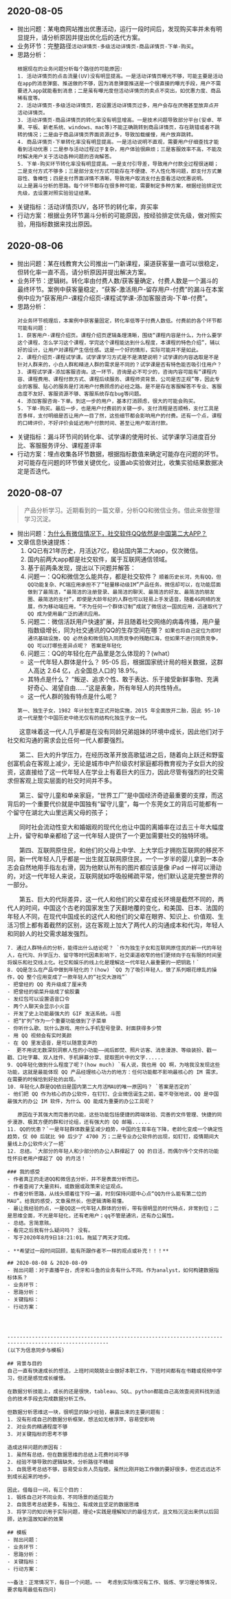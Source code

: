 ## 2020-08-05
- 抛出问题：某电商网站推出优惠活动，运行一段时间后，发现购买率并未有明显提升，请分析原因并提出优化后的迭代方案。
- 业务环节：完整路径`活动详情页-多级活动详情页-商品详情页-下单-购买`。
- 思路分析：
  ```
  根据现在的业务问题分析每个路径的可能原因:
  1. 活动详情页的点击流量(UV)没有明显提高。一是活动详情页曝光不够，可能主要是活动在app的消息弹窗、推送做的不够，因为消息弹窗推送是一个很直接的曝光手段，用户不需要进入app就能看到消息；二是虽有曝光度但活动详情页的卖点不突出，如优惠力度、商品稀有度等。
  2. 活动详情页-多级活动详情页，若设置活动详情页过多，用户会存在厌倦甚至放弃点开活动详情页。
  3. 活动详情页-商品详情页的转化率没有明显增高。一是技术问题导致部分平台(安卓、苹果、平板、新老系统、windows、mac等)不能正确跳转到商品详情页，存在跳错或者不跳转的情况；二是由于商品详情页界面资源过多，导致加载缓慢，用户放弃跳转。
  4. 商品详情页-下单转化率没有明显提高。一是活动说明不直观，需要用户仔细查找才能看到活动优惠；二是参与活动过程过于复杂，用户体验很麻烦；三是客服效率不高，不能及时解决用户关于活动各种问题的咨询解答。
  5. 下单-购买环节转化率没有明显提高。一是支付引导差，导致用户付款全过程很迷糊；二是支付方式不够多；三是部分支付方式可能存在不便捷、不人性化等问题，即支付方式兼容性、鲁棒性；四是支付界面详情不清晰，导致用户取消支付去查看活动优惠说明。
  以上是漏斗分析的思路。每个环节都存在很多种可能，需要制定多种方案，根据经验排定优先级，去设置对照实验验证结果。
  ```
- 关键指标：活动详情页UV，各环节的转化率，弃买率
- 行动方案：根据业务环节漏斗分析的可能原因，按经验排定优先级，做对照实验，用指标数据来找出原因。

## 2020-08-06
- 抛出问题：某在线教育大公司推出一门新课程，渠道获客量一直可以很稳定，但转化率一直不高，请分析原因并提出解决方案。
- 业务环节：逻辑树。转化率由付费人数/获客量确定，付费人数是一个漏斗的最终环节。案例中获客量稳定，“获客-激活用户-留存用户-付费”的漏斗在本案例中应为“获客用户-课程介绍页-课程试学课-添加客服咨询-下单-付费”。
- 思路分析：
  ```
  对业务环节梳理后，本案例中获客量固定，转化率低等于付费人数低。付费前的各个环节都可能有问题：
  1. 获客用户-课程介绍页。课程介绍页逻辑条理清晰，围绕“课程内容是什么，为什么要学这个课程，怎么学习这个课程，学完这个课程能达到什么程度，本课程的特色介绍”，辅以好的设计，让用户对课程产生信任感。这是一个好的情形，实际可能并不是如此。
  2. 课程介绍页-课程试学课。试学课学习方式是不是清楚说明？试学课的内容选取是不是针对人群来的，小白人群和精进人群的需求是不同的？试学课是否有特色能否吸引住用户？
  3. 课程试学课-添加客服咨询。这一环节，咨询是必不可少的，咨询内容可能有“课程内容、课程费用、课程付款方式、课程后续服务、课程师资背景、公司是否正规”等，因此专业的客服、贴心的服务是打消用户付费顾虑的必经之路。是不是存在客服解答不专业、客服态度不友好、客服资源不够、客服系统存在bug等问题。
  4. 添加客服咨询-下单。到这一步的用户，基本打消顾虑，很大的可能会购买。
  5. 下单-购买。最后一步，也是用户付费前的关键一步。支付流程是否顺畅，支付工具是否多样，支付明细是否让用户一目了然，这些细节都会影响用户的付费。还有一个点，课程的口碑评价，不好评价会延迟用户付款时间、甚至让用户取消付款。
  ```
- 关键指标：漏斗环节间的转化率、试学课的使用时长、试学课学习进度百分比、客服服务评分、课程差评率
- 行动方案：埋点收集各环节数据，根据指标数值来确定可能存在问题的环节。对可能存在问题的环节做关键优化，设置ab实验做对比，收集实验结果数据决定是否迭代。

## 2020-08-07
> 产品分析学习。近期看到的一篇文章，分析QQ和微信业务。借此来做整理学习沉淀。
- 抛出问题：[为什么有微信情况下，社交软件QQ依然是中国第二大APP？](https://news.cnblogs.com/n/668741/)
- 文章信息快速提炼：
  1. QQ已有21年历史，月活达7亿，稳站国内第二大app，仅次微信。
  2. 国内前两大app都是社交软件，属于互联网通信领域。
  3. 基于前两条发现，提出以下问题并解答：
  4. 问题一：QQ和微信怎么能共存，都是社交软件？ `顺着历史长河，先有QQ，但QQ功能复杂、PC端应用承担不了“轻量移动级IM”产品任务。微信却可以，在功能层面做到了最简洁，“最简洁的注册登录、最简洁的聊天、最简洁的好友、最简洁的朋友圈、最简洁的支付”，即使是大龄年纪的人群也可以轻易上手发语音，随着4G网络的发展，作为移动端应用，“不为任何一个群体订制”成就了微信这一国民应用，迅速取代了 QQ 成为使用最广泛的通讯应用。`
  5. 问题二：微信活跃用户快速扩展，并且随着社交网络的病毒传播，用户量指数级增长，同为社交通讯的QQ的生存空间在哪？ `如果也将自己定位为即时通讯基础设施，QQ 必然会和微信陷入同质竞争的残酷红海，但如果不进行同质竞争，QQ 可以打哪些差异点呢？ 答案是年轻化`
  6. 问题三：QQ的年轻化在产品里是怎么体现的？(what） 
    - 这一代年轻人群体是什么？ 95-05 后，根据国家统计局的相关数据，这群人高达 2.64 亿，占全国总人口的 18.9%。
    - 其特点是什么？ “叛逆、追求个性、敢于表达、乐于接受新鲜事物、充满好奇心、渴望自由......”这是表象，所有年轻人的共性特点。
    - 这一代人群的独有特点是什么呢？ 
    ```
    第一、独生子女，1982 年计划生育正式开始实施，2015 年全面放开二胎，因此 95-10 这一代是整个中国历史中绝无仅有的结构化独生子女一代。

　　这意味着这一代人几乎都是在没有同龄兄弟姐妹的环境中成长，因此他们对于社交和沟通的需求会比任何一代人都要强烈。

　　第二、巨大的升学压力，在经历改革开放高歌猛进之后，随着向上跃迁和野蛮创富机会在客观上减少，无论是城市中产阶级农村家庭都将教育视为子女巨大的投资，这直接给了这一代年轻人在学业上有着巨大的压力，因此尽管有强烈的社交需求但客观上现实层面的社交时间并不多。

　　第三、留守儿童和单亲家庭，“世界工厂”是中国经济奇迹最重要的支撑，而这背后的一个重要代价就是中国独有“留守儿童”，每一个东莞女工的背后可能都有一个留守在湖北大山里远离父母的孩子；

　　同时社会流动性变大和婚姻观的现代化也让中国的离婚率在过去三十年大幅度上升，留守和单亲都给了这一代年轻人提供了一个更加需要社交的独特环境。

　　第四、互联网原住民，和他们的父母上中学、上大学后才拥抱互联网的移民不同，新一代年轻人几乎都是一出生就互联网原住民，一个一岁半的婴儿拿到一本杂志会自然地用手指左右滑，因为他默认所有的图片都应该是像 iPad 一样可以滑动的，对这一代年轻人来说，互联网就如呼吸般稀疏平常，他们默认这是完整世界的一部分。

　　第五、巨大的代际差异，这一代人和他们的父辈在成长环境是截然不同的，两代人的时间，中国这个古老的国家发生了天翻地覆的变化，和美国、日本、法国的年轻人不同，在现代中国成长的这代人和他们的父辈在眼界、知识上、价值观、生活习惯上都有着截然的区别，这在客观上加大了两代人的沟通成本和代沟，年轻人和同龄人的社交需求越发强烈。
   ```
 7. 通过人群特点的分析，能得出什么结论呢？ `作为独生子女和互联网原住民的新一代的年轻人，在代沟、升学压力、留守等时代因素影响下，社交渠道收窄的他们更倾向于在有限的时间里将娱乐和社交线上化。社交和娱乐的线上化是理解这一代年轻人最重要的一把钥匙！`
 8. QQ是怎么在产品中做到年轻化的？(how) `QQ 为了吸引年轻人，做了系列眼花缭乱的操作，QQ 整个应用变成了一款年轻人的“社交大游戏”`
 - 把曾经的 QQ 秀升级成了厘米秀
 - 把曾经的偷菜升级成了偷胶囊
 - 发红包可以设置语音口令
 - 两个人聊天会显示小火苗
 - 开发了史上功能最强大的 GIF 发送系统。斗图
 - 把“扩列”作为一个重要功能做到了子菜单
 - 你听什么歌、玩什么游戏、用什么手机型号登录、封面获得多少赞
 - 用 QQ 视频会有实时美颜
 - 在 QQ 里发语音，是可以随意变声的
 -  更不用说无数深刻洞察人性的小功能——阅后即焚、照片访客、消息漫游、等级装扮、戳一戳、口吐字幕、双人挂件、手机屏幕分享、提取图片中的文字......
 9. QQ年轻化做到什么程度了呢？(how much) `有人说，我也用 QQ 啊，为啥我没发现这些功能，这就是最能体现 QQ 产品经理核心功力的地方：任何功能都不影响最核心的 IM 需求，在需要的时候恰到好处的出现。`
 10. 年轻化人群是QQ依旧是国内第二大月活MAU的唯一原因吗？ `答案是否定的`
 - 他们把 QQ 作为核心的办公软件，在钉钉、企业微信诞生之前，毫不夸张地说，QQ 是中国最强大的办公 IM 软件，为什么 QQ 能成为重要的办公工具呢？

　　原因在于其强大而完善的功能，这些功能包括便捷的跨端体验、完善的文件管理、快捷的同步漫游、极其方便的群和讨论组，还有强大的 QQ 邮箱......
  11. QQ的忧患？`一是年轻群体数量呈减少趋势，中国的生育率在下降，老龄化变成一个确定性趋势，仅 00 后就比 90 后少了 4700 万；二是专业办公软件的出现，如钉钉，疫情期间大量线上办公软件火了一把`
  12. 总结。`大部分的年轻人和少部分的办公人群撑起了 QQ 的日活，而偶尔传个文件的功能性怀旧老用户撑起了 QQ 的月活！ `

### 我的感受
- 作者真正的走进QQ和微信去分析，并不是表面分析而已。
- 作者查阅了大量资料，或数据或政策来论证观点。
- 作者分析思路，从线头顺着往下捋一遍，时刻保持问题中心点“QQ为什么能有第二位的MAU”。给我的感受，文章虽然长，但逻辑清晰易懂。
- 最让我经验的点，一是QQ这一代年轻人群体的分析，带有很明显的时代特点，非常到位；二是思维全面，不光是年轻化，还有老用户；qq不管是通讯，还有办公属性。
- 总结。言简意赅。
- 看完之后我有什么疑问吗？ 没有。
- 写于2020年8月9日18:21:01。拖延了两天才完成。

- **希望过一段时间回顾，能有所跟作者不一样的观点或补充！！！**

## 2020-08-08 & 2020-08-09
- 抛出问题：对于直播平台，虎牙和斗鱼的业务有什么不同。作为analyst，如何构建数据指标体系？
- 业务环节：
- 思路分析：
- 关键指标：
- 行动方案：




-------------------------------------------------------------------------------------------------------
(以下为信息同步与模板)

## 背景与目的
自己一直有快速成长的想法，上班时间兢兢业业做好本职工作，下班时间都有在书籍或视频中学习，但还是感觉成长缓慢。

在数据分析技能上，成长的还是很快，tableau、SQL、python都能自己高效查阅资料找到适合的技术手段去完成数据分析工作。

但数据分析思维这一块，很明显的缺少经验，暴露出来的主要问题有：
  1. 没有形成自己的数据分析框架，想法如无根浮萍，容易受影响
  2. 对业务的精通程度不够
  3. 对关键指标的思考不够

造成这样问题的原因有：
  1. 虽然有总结，但在数据思维的总结上花费时间不够
  2. 经验不够导致的逻辑缺失，分析路径不精细
  3. 自我思考总结不够，容易受业务人员指使。虽然比刚开始工作做的要好很多，但还远远达不到成长起来的地步。

因此，借每日一问，有三个目的：
  1. 锻炼自己对不同业务、不同场景的适应能力
  2. 自我思考总结更多，有独立、有成效且坚定的数据思维
  3. 将学习的知识用于实际问题，理论+实践是理解知识的最佳方式，且文档沉淀出来供以后回顾，达到温故知新的效果

## 模板
- 抛出问题：
- 业务环节：
- 思路分析：
- 关键指标：
- 行动方案：

~~备注：正常情况下，每日一个问题。~~  考虑到实际情况有工作、锻炼、学习理论等情况，要求每周最低有四问)
